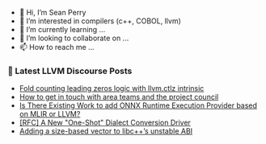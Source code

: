- 👋 Hi, I’m Sean Perry
- 👀 I’m interested in compilers (c++, COBOL, llvm)
- 🌱 I’m currently learning ...
- 💞️ I’m looking to collaborate on ...
- 📫 How to reach me ...

<!---
s66perry/s66perry is a ✨ special ✨ repository because its `README.md` (this file) appears on your GitHub profile.
You can click the Preview link to take a look at your changes.
--->
### 📕 Latest LLVM Discourse Posts

<!-- DISCOURSE-LLVM:START -->
- [Fold counting leading zeros logic with llvm.ctlz intrinsic](https://discourse.llvm.org/t/fold-counting-leading-zeros-logic-with-llvm-ctlz-intrinsic/86336#post_6)
- [How to get in touch with area teams and the project council](https://discourse.llvm.org/t/how-to-get-in-touch-with-area-teams-and-the-project-council/86384#post_1)
- [Is There Existing Work to add ONNX Runtime Execution Provider based on MLIR or LLVM?](https://discourse.llvm.org/t/is-there-existing-work-to-add-onnx-runtime-execution-provider-based-on-mlir-or-llvm/86383#post_1)
- [[RFC] A New &quot;One-Shot&quot; Dialect Conversion Driver](https://discourse.llvm.org/t/rfc-a-new-one-shot-dialect-conversion-driver/79083?page=3#post_53)
- [Adding a size-based vector to libc++’s unstable ABI](https://discourse.llvm.org/t/adding-a-size-based-vector-to-libc-s-unstable-abi/86306#post_5)
<!-- DISCOURSE-LLVM:END -->
